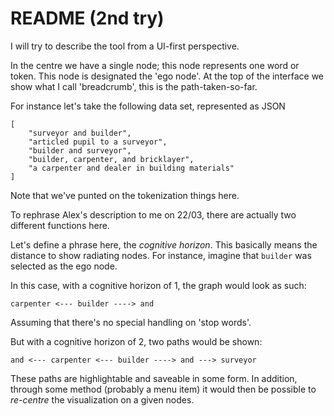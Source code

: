 # README (2nd try)

I will try to describe the tool from a UI-first perspective.

In the centre we have a single node; this node represents one word or token.
This node is designated the 'ego node'.
At the top of the interface we show what I call 'breadcrumb', this is the 
path-taken-so-far.

For instance let's take the following data set, represented as JSON

    [
        "surveyor and builder",
        "articled pupil to a surveyor",
        "builder and surveyor",
        "builder, carpenter, and bricklayer",
        "a carpenter and dealer in building materials"
    ]

Note that we've punted on the tokenization things here.

To rephrase Alex's description to me on 22/03, there are actually two different
functions here.

Let's define a phrase here, the *cognitive horizon*.  This basically means the
distance to show radiating nodes.  For instance, imagine that `builder` was
selected as the ego node.

In this case, with a cognitive horizon of 1, the graph would look as such:


    carpenter <--- builder ----> and

Assuming that there's no special handling on 'stop words'.

But with a cognitive horizon of 2, two paths would be shown:

    and <--- carpenter <--- builder ----> and ---> surveyor

These paths are highlightable and saveable in some form.
In addition, through some method (probably a menu item) it would then be possible
to *re-centre* the visualization on a given nodes.


